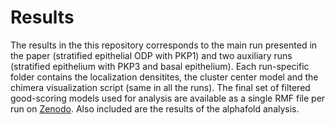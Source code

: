 # Results

The results in the this repository corresponds to the main run presented in the paper (stratified epithelial ODP with PKP1) and two auxiliary runs (stratified epithelium with PKP3 and basal epithelium). Each run-specific folder contains the localization densitites, the cluster center model and the chimera visualization script (same in all the runs). The final set of filtered good-scoring models used for analysis are available as a single RMF file per run on [Zenodo](link). Also included are the results of the alphafold analysis.
